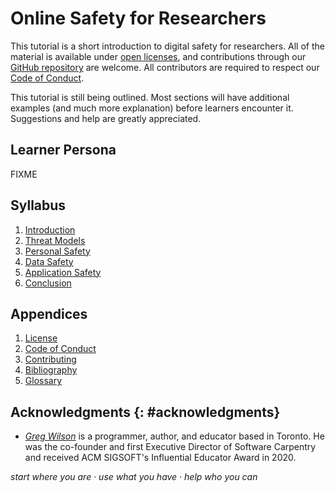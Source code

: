 # Online Safety for Researchers

This tutorial is a short introduction to digital safety for researchers.
All of the material is available under [open licenses](./LICENSE.md),
and contributions through our [GitHub repository][repo] are welcome.
All contributors are required to respect our [Code of Conduct](./CODE_OF_CONDUCT.md).

<div class="callout" markdown="1">

This tutorial is still being outlined.
Most sections will have additional examples (and much more explanation)
before learners encounter it.
Suggestions and help are greatly appreciated.

</div>

## Learner Persona

FIXME

## Syllabus

<div id="syllabus" markdown="1">

1.  [Introduction](./intro/)
1.  [Threat Models](./threats/)
1.  [Personal Safety](./personal/)
1.  [Data Safety](./data/)
1.  [Application Safety](./application/)
1.  [Conclusion](./finale/)

</div>

##  Appendices

<div id="appendices" markdown="1">

1.  [License](./LICENSE.md)
1.  [Code of Conduct](./CODE_OF_CONDUCT.md)
1.  [Contributing](./CONTRIBUTING.md)
1.  [Bibliography](./bibliography/)
1.  [Glossary](./glossary/)

</div>

## Acknowledgments {: #acknowledgments}

-   [*Greg Wilson*][wilson-greg] is a programmer, author, and educator based in Toronto.
    He was the co-founder and first Executive Director of Software Carpentry
    and received ACM SIGSOFT's Influential Educator Award in 2020.

<p class="center">
  <em>
    start where you are
    &middot;
    use what you have
    &middot;
    help who you can
  </em>
</p>

[repo]: https://github.com/gvwilson/safety
[wilson-greg]: https://third-bit.com/
